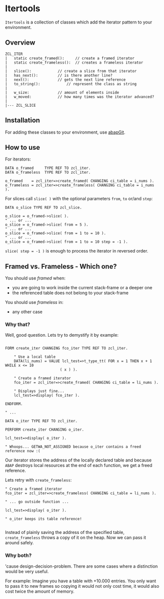 # Itertools
`Itertools` is a collection of classes which add the iterator pattern to your environment.

## Overview

	ZCL_ITER
	|	static create_framed():		// create a framed iterator
	|	static create_frameless(): 	// creates a frameless iterator
	|
	|	slice(): 			// create a slice from that iterator
	|	has_next():			// is there another line?
	|	next():				// gets the next line reference
	|	to_string(): 			// represent the class as string
	|
	|	w_size: 			// amount of elements inside
	|	w_moved:			// how many times was the iterator advanced?
	|
	|--- ZCL_SLICE

## Installation

For adding these classes to your environment, use [abapGit](https://github.com/larshp/abapGit).

## How to use

For iterators:

```abap
DATA o_framed     TYPE REF TO zcl_iter.
DATA o_frameless  TYPE REF TO zcl_iter.

o_framed    = zcl_iter=>create_framed( CHANGING ci_table = i_nums ).
o_frameless = zcl_iter=>create_frameless( CHANGING ci_table = i_nums ).
```

For slices call `slice( )` with the optional parameters `from`, `to` or/and `step`:

```abap
DATA o_slice TYPE REF TO zcl_slice.

o_slice = o_framed->slice( ).
" ... or ...
o_slice = o_framed->slice( from = 5 ).
" ... or ...
o_slice = o_framed->slice( from = 1 to = 10 ).
" ... or ...
o_slice = o_framed->slice( from = 1 to = 10 step = -1 ).
```

`slice( step = -1 )` is enough to process the iterator in reversed order.

## Framed vs. Frameless - Which one?
You should use *framed* when:

- you are going to work inside the current stack-frame or a deeper one
- the referenced table does not belong to your stack-frame

You should use *frameless* in:

- any other case

### Why that?
Well, good question. Lets try to demystify it by example:

```abap

FORM create_iter CHANGING fco_iter TYPE REF TO zcl_iter.

	" Use a local table
	DATA(li_nums) = VALUE lcl_test=>t_type_tt( FOR x = 1 THEN x + 1 WHILE x <= 10
					     ( x ) ).

	" Create a framed iterator
	fco_iter = zcl_iter=>create_framed( CHANGING ci_table = li_nums ).

	" Displays just fine...
	lcl_test=>display( fco_iter ).

ENDFORM.

" ...

DATA o_iter TYPE REF TO zcl_iter.

PERFORM create_iter CHANGING o_iter.

lcl_test=>display( o_iter ).

" Whoops... GETWA_NOT_ASSIGNED because o_iter contains a freed reference now :(

```

Our iterator stores the address of the locally declared table and because `ABAP` destroys local resources at the end of each function, we get a freed reference.

Lets retry with `create_frameless`:

```abap
" Create a framed iterator
fco_iter = zcl_iter=>create_frameless( CHANGING ci_table = li_nums ).

" ... go outside function ...

lcl_test=>display( o_iter ).

" o_iter keeps its table reference! 
  
```

Instead of plainly saving the address of the specified table, `create_frameless` throws a copy of it on the heap. Now we can pass it around safely.

### Why both?
'cause design-decision-problem. There are some cases where a distinction would be very useful. 

For example: Imagine you have a table with +10.000 entries. You only want to pass it to new frames so copying it would not only cost time, it would also cost twice the amount of memory.
